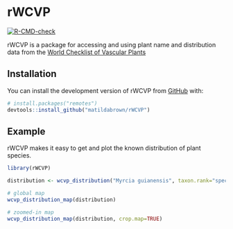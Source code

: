 
<!-- README.md is generated from README.Rmd. Please edit that file -->

# rWCVP

<!-- badges: start -->
<!-- badges: start -->

[![R-CMD-check](https://github.com/matildabrown/rWCVP/workflows/R-CMD-check/badge.svg)](https://github.com/matildabrown/rWCVP/actions)
<!-- badges: end -->

<!-- badges: end -->

rWCVP is a package for accessing and using plant name and distribution
data from the [World Checklist of Vascular
Plants](https://wcvp.science.kew.org/)

## Installation

You can install the development version of rWCVP from
[GitHub](https://github.com/) with:

``` r
# install.packages("remotes")
devtools::install_github("matildabrown/rWCVP")
```

## Example

rWCVP makes it easy to get and plot the known distribution of plant
species.

``` r
library(rWCVP)

distribution <- wcvp_distribution("Myrcia guianensis", taxon.rank="species")

# global map
wcvp_distribution_map(distribution)

# zoomed-in map
wcvp_distribution_map(distribution, crop.map=TRUE)
```
